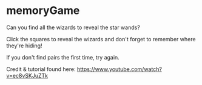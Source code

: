 # memoryGame
Can you find all the wizards to reveal the star wands? 

Click the squares to reveal the wizards and don't forget to remember where they're hiding!

If you don't find pairs the first time, try again. 

Credit & tutorial found here: https://www.youtube.com/watch?v=ec8vSKJuZTk